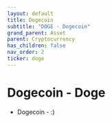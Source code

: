 ```yaml
---
layout: default
title: Dogecoin
subtitle: "DOGE - Dogecoin"
grand_parent: Asset
parent: Cryptocurrency
has_children: false
nav_order: 2
ticker: doge
---
```


# Dogecoin - Doge
- Dogecoin - :)